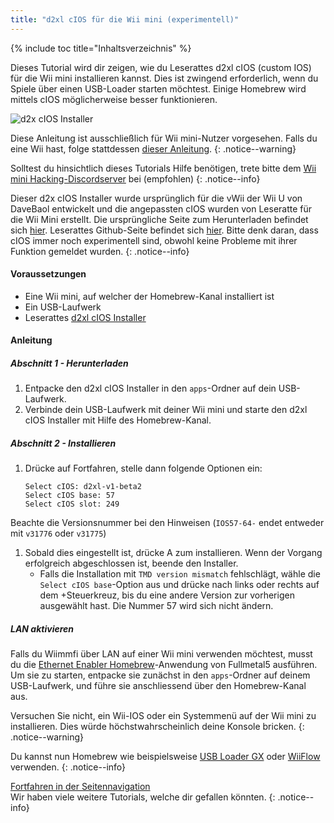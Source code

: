 ```yaml
---
title: "d2xl cIOS für die Wii mini (experimentell)"
---
```


{% include toc title="Inhaltsverzeichnis" %}

Dieses Tutorial wird dir zeigen, wie du Leserattes d2xl cIOS (custom IOS) für die Wii mini installieren kannst. Dies ist zwingend erforderlich, wenn du Spiele über einen USB-Loader starten möchtest. Einige Homebrew wird mittels cIOS möglicherweise besser funktionieren.

![d2x cIOS Installer](/images/cIOS.png)

Diese Anleitung ist ausschließlich für Wii mini-Nutzer vorgesehen. Falls du eine Wii hast, folge stattdessen [dieser Anleitung](cios).
{: .notice--warning}

Solltest du hinsichtlich dieses Tutorials Hilfe benötigen, trete bitte dem [Wii mini Hacking-Discordserver](https://discord.gg/6ryxnkS) bei (empfohlen)
{: .notice--info}

Dieser d2x cIOS Installer wurde ursprünglich für die vWii der Wii U von DaveBaol entwickelt und die angepassten cIOS wurden von Leseratte für die Wii Mini erstellt. Die ursprüngliche Seite zum Herunterladen befindet sich [hier](https://wii.leseratte10.de/d2xl-cIOS/). Leserattes Github-Seite befindet sich [hier](https://github.com/Leseratte10/d2xl-cios). Bitte denk daran, dass cIOS immer noch experimentell sind, obwohl keine Probleme mit ihrer Funktion gemeldet wurden.
{: .notice--info}

#### Voraussetzungen

* Eine Wii mini, auf welcher der Homebrew-Kanal installiert ist
* Ein USB-Laufwerk
* Leserattes [d2xl cIOS Installer](/assets/files/d2xl_wii_mini_cIOS_installer_v1_beta2.zip)

#### Anleitung

##### Abschnitt 1 - Herunterladen

1. Entpacke den d2xl cIOS Installer in den `apps`-Ordner auf dein USB-Laufwerk.
1. Verbinde dein USB-Laufwerk mit deiner Wii mini und starte den d2xl cIOS Installer mit Hilfe des Homebrew-Kanal.

##### Abschnitt 2 - Installieren

1. Drücke auf Fortfahren, stelle dann folgende Optionen ein:
    ```
    Select cIOS: d2xl-v1-beta2
    Select cIOS base: 57
    Select cIOS slot: 249
    ```
Beachte die Versionsnummer bei den Hinweisen (`IOS57-64-` endet entweder mit `v31776` oder `v31775`)
1. Sobald dies eingestellt ist, drücke A zum installieren. Wenn der Vorgang erfolgreich abgeschlossen ist, beende den Installer.
   - Falls die Installation mit `TMD version mismatch` fehlschlägt, wähle die `Select cIOS base`-Option aus und drücke nach links oder rechts auf dem +Steuerkreuz, bis du eine andere Version zur vorherigen ausgewählt hast. Die Nummer 57 wird sich nicht ändern.


##### LAN aktivieren
Falls du Wiimmfi über LAN auf einer Wii mini verwenden möchtest, musst du die [Ethernet Enabler Homebrew](/assets/files/Wii_Mini_Ethernet_Enable.zip)-Anwendung von Fullmetal5 ausführen. Um sie zu starten, entpacke sie zunächst in den `apps`-Ordner auf deinem USB-Laufwerk, und führe sie anschliessend über den Homebrew-Kanal aus.

Versuchen Sie nicht, ein Wii-IOS oder ein Systemmenü auf der Wii mini zu installieren. Dies würde höchstwahrscheinlich deine Konsole bricken.
{: .notice--warning}

Du kannst nun Homebrew wie beispielsweise [USB Loader GX](usbloadergx) oder [WiiFlow](wiiflow) verwenden.
{: .notice--info}

[Fortfahren in der Seitennavigation](site-navigation)<br> Wir haben viele weitere Tutorials, welche dir gefallen könnten.
{: .notice--info}

